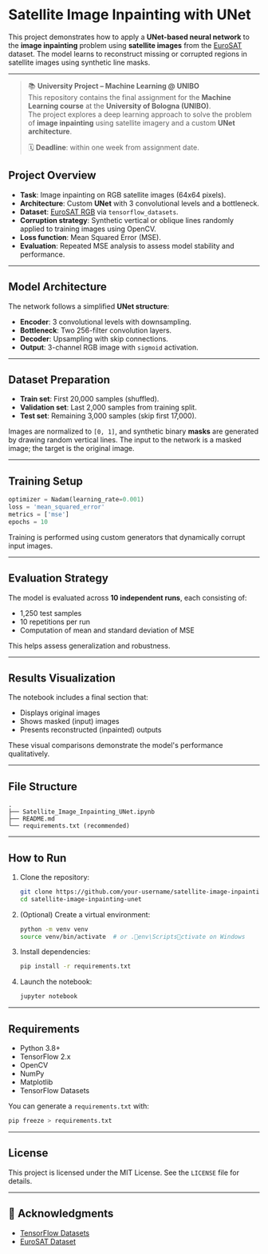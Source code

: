 # Satellite Image Inpainting with UNet

This project demonstrates how to apply a **UNet-based neural network** to the **image inpainting** problem using **satellite images** from the [EuroSAT](https://www.tensorflow.org/datasets/catalog/eurosat) dataset. The model learns to reconstruct missing or corrupted regions in satellite images using synthetic line masks.

---
> 📚 **University Project – Machine Learning @ UNIBO**  
> This repository contains the final assignment for the **Machine Learning course** at the **University of Bologna (UNIBO)**.  
> The project explores a deep learning approach to solve the problem of **image inpainting** using satellite imagery and a custom **UNet architecture**.  
>  
> 🗓️ **Deadline**: within one week from assignment date.

## Project Overview

- **Task**: Image inpainting on RGB satellite images (64x64 pixels).
- **Architecture**: Custom **UNet** with 3 convolutional levels and a bottleneck.
- **Dataset**: [EuroSAT RGB](https://www.tensorflow.org/datasets/catalog/eurosat) via `tensorflow_datasets`.
- **Corruption strategy**: Synthetic vertical or oblique lines randomly applied to training images using OpenCV.
- **Loss function**: Mean Squared Error (MSE).
- **Evaluation**: Repeated MSE analysis to assess model stability and performance.

---

## Model Architecture

The network follows a simplified **UNet structure**:
- **Encoder**: 3 convolutional levels with downsampling.
- **Bottleneck**: Two 256-filter convolution layers.
- **Decoder**: Upsampling with skip connections.
- **Output**: 3-channel RGB image with `sigmoid` activation.

---

## Dataset Preparation

- **Train set**: First 20,000 samples (shuffled).
- **Validation set**: Last 2,000 samples from training split.
- **Test set**: Remaining 3,000 samples (skip first 17,000).

Images are normalized to `[0, 1]`, and synthetic binary **masks** are generated by drawing random vertical lines. The input to the network is a masked image; the target is the original image.

---

## Training Setup

```python
optimizer = Nadam(learning_rate=0.001)
loss = 'mean_squared_error'
metrics = ['mse']
epochs = 10
```

Training is performed using custom generators that dynamically corrupt input images.

---

## Evaluation Strategy

The model is evaluated across **10 independent runs**, each consisting of:
- 1,250 test samples
- 10 repetitions per run
- Computation of mean and standard deviation of MSE

This helps assess generalization and robustness.

---

## Results Visualization

The notebook includes a final section that:
- Displays original images
- Shows masked (input) images
- Presents reconstructed (inpainted) outputs

These visual comparisons demonstrate the model's performance qualitatively.

---

## File Structure

```
.
├── Satellite_Image_Inpainting_UNet.ipynb
├── README.md
└── requirements.txt (recommended)
```

---

## How to Run

1. Clone the repository:
   ```bash
   git clone https://github.com/your-username/satellite-image-inpainting-unet.git
   cd satellite-image-inpainting-unet
   ```

2. (Optional) Create a virtual environment:
   ```bash
   python -m venv venv
   source venv/bin/activate  # or .env\Scriptsctivate on Windows
   ```

3. Install dependencies:
   ```bash
   pip install -r requirements.txt
   ```

4. Launch the notebook:
   ```bash
   jupyter notebook
   ```

---

## Requirements

- Python 3.8+
- TensorFlow 2.x
- OpenCV
- NumPy
- Matplotlib
- TensorFlow Datasets

You can generate a `requirements.txt` with:

```bash
pip freeze > requirements.txt
```

---

## License

This project is licensed under the MIT License. See the `LICENSE` file for details.

---

## 🙌 Acknowledgments

- [TensorFlow Datasets](https://www.tensorflow.org/datasets)
- [EuroSAT Dataset](https://github.com/phelber/eurosat)
